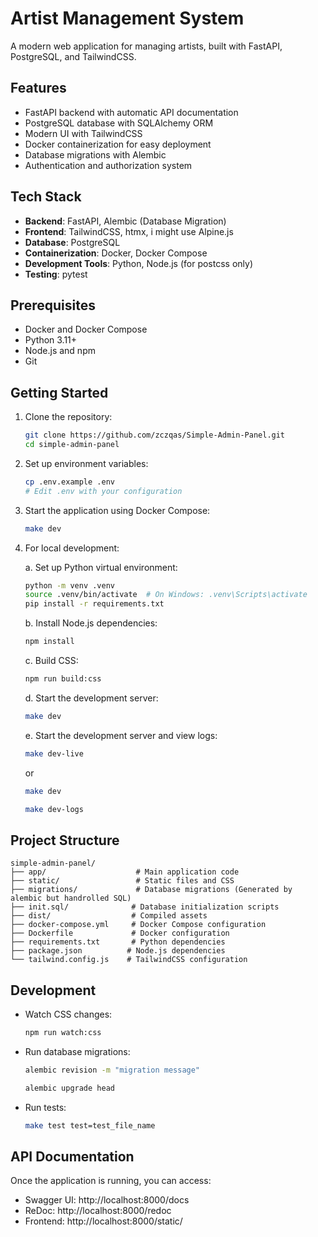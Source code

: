 # Artist Management System

A modern web application for managing artists, built with FastAPI, PostgreSQL, and TailwindCSS.

## Features

- FastAPI backend with automatic API documentation
- PostgreSQL database with SQLAlchemy ORM
- Modern UI with TailwindCSS
- Docker containerization for easy deployment
- Database migrations with Alembic
- Authentication and authorization system

## Tech Stack

- **Backend**: FastAPI, Alembic (Database Migration)
- **Frontend**: TailwindCSS, htmx, i might use Alpine.js
- **Database**: PostgreSQL
- **Containerization**: Docker, Docker Compose
- **Development Tools**: Python, Node.js (for postcss only)
- **Testing**: pytest

## Prerequisites

- Docker and Docker Compose
- Python 3.11+
- Node.js and npm
- Git

## Getting Started

1. Clone the repository:
   ```bash
   git clone https://github.com/zczqas/Simple-Admin-Panel.git
   cd simple-admin-panel
   ```

2. Set up environment variables:
   ```bash
   cp .env.example .env
   # Edit .env with your configuration
   ```

3. Start the application using Docker Compose:
   ```bash
   make dev
   ```

4. For local development:

   a. Set up Python virtual environment:
   ```bash
   python -m venv .venv
   source .venv/bin/activate  # On Windows: .venv\Scripts\activate
   pip install -r requirements.txt
   ```

   b. Install Node.js dependencies:
   ```bash
   npm install
   ```

   c. Build CSS:
   ```bash
   npm run build:css
   ```

   d. Start the development server:
   ```bash
   make dev
   ```

   e. Start the development server and view logs:
   ```bash
   make dev-live
   ```
   or 
   ```bash
   make dev

   make dev-logs
   ```

## Project Structure

```
simple-admin-panel/
├── app/                    # Main application code
├── static/                 # Static files and CSS
├── migrations/             # Database migrations (Generated by alembic but handrolled SQL)
├── init.sql/              # Database initialization scripts
├── dist/                  # Compiled assets
├── docker-compose.yml     # Docker Compose configuration
├── Dockerfile             # Docker configuration
├── requirements.txt       # Python dependencies
├── package.json          # Node.js dependencies
└── tailwind.config.js    # TailwindCSS configuration
```

## Development

- Watch CSS changes:
  ```bash
  npm run watch:css
  ```

- Run database migrations:
  ```bash
  alembic revision -m "migration message"

  alembic upgrade head
  ```

- Run tests:
  ```bash
  make test test=test_file_name
  ```

## API Documentation

Once the application is running, you can access:
- Swagger UI: http://localhost:8000/docs
- ReDoc: http://localhost:8000/redoc
- Frontend: http://localhost:8000/static/

